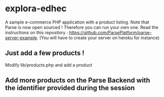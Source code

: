 # explora-edhec
A sample e-commerce PHP application with a product listing. Note that Parse is now open sourced ! Therefore you can run your own one. 
Read the instructions on this repository : https://github.com/ParsePlatform/parse-server-example. (You will have to create your server on heroku for instance)


## Just add a few products !
Modify lib/products.php and add a product

## Add more products on the Parse Backend with the identifier provided during the session
